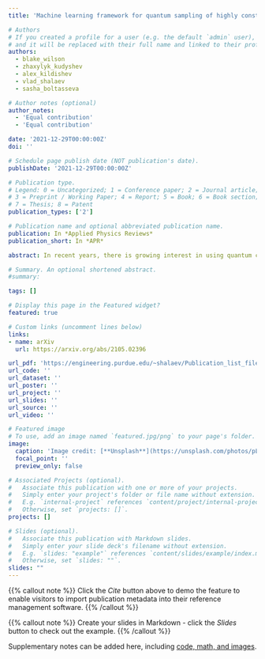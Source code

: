 ```yaml
---
title: 'Machine learning framework for quantum sampling of highly constrained, continuous optimization problems'

# Authors
# If you created a profile for a user (e.g. the default `admin` user), write the username (folder name) here
# and it will be replaced with their full name and linked to their profile.
authors:
  - blake_wilson 
  - zhaxylyk_kudyshev 
  - alex_kildishev
  - vlad_shalaev
  - sasha_boltasseva

# Author notes (optional)
author_notes:
  - 'Equal contribution'
  - 'Equal contribution'

date: '2021-12-29T00:00:00Z'
doi: ''

# Schedule page publish date (NOT publication's date).
publishDate: '2021-12-29T00:00:00Z'

# Publication type.
# Legend: 0 = Uncategorized; 1 = Conference paper; 2 = Journal article;
# 3 = Preprint / Working Paper; 4 = Report; 5 = Book; 6 = Book section;
# 7 = Thesis; 8 = Patent
publication_types: ['2']

# Publication name and optional abbreviated publication name.
publication: In *Applied Physics Reviews*
publication_short: In *APR*

abstract: In recent years, there is growing interest in using quantum computers for solving combinatorial optimization problems. In this work, we developed a generic, machine learning-based framework for mapping continuous-space inverse design problems into surrogate quadratic unconstrained binary optimization (QUBO) problems by employing a binary variational autoencoder and a factorization machine. The factorization machine is trained as a low-dimensional, binary surrogate model for the continuous design space and sampled using various QUBO samplers. Using the D-Wave Advantage hybrid sampler and simulated annealing, we demonstrate that by repeated resampling and retraining of the factorization machine, our framework finds designs that exhibit figures of merit exceeding those of its training set. We showcase the framework's performance on two inverse design problems by optimizing (i) thermal emitter topologies for thermophotovoltaic applications and (ii) diffractive meta-gratings for highly efficient beam steering. This technique can be further scaled to leverage future developments in quantum optimization to solve advanced inverse design problems for science and engineering applications.

# Summary. An optional shortened abstract.
#summary: 

tags: []

# Display this page in the Featured widget?
featured: true

# Custom links (uncomment lines below)
links:
- name: arXiv 
  url: https://arxiv.org/abs/2105.02396

url_pdf: 'https://engineering.purdue.edu/~shalaev/Publication_list_files/APR21-AR-00462.pdf'
url_code: ''
url_dataset: ''
url_poster: ''
url_project: ''
url_slides: ''
url_source: ''
url_video: ''

# Featured image
# To use, add an image named `featured.jpg/png` to your page's folder.
image:
  caption: 'Image credit: [**Unsplash**](https://unsplash.com/photos/pLCdAaMFLTE)'
  focal_point: ''
  preview_only: false

# Associated Projects (optional).
#   Associate this publication with one or more of your projects.
#   Simply enter your project's folder or file name without extension.
#   E.g. `internal-project` references `content/project/internal-project/index.md`.
#   Otherwise, set `projects: []`.
projects: []

# Slides (optional).
#   Associate this publication with Markdown slides.
#   Simply enter your slide deck's filename without extension.
#   E.g. `slides: "example"` references `content/slides/example/index.md`.
#   Otherwise, set `slides: ""`.
slides: "" 
---
```


{{% callout note %}}
Click the _Cite_ button above to demo the feature to enable visitors to import publication metadata into their reference management software.
{{% /callout %}}

{{% callout note %}}
Create your slides in Markdown - click the _Slides_ button to check out the example.
{{% /callout %}}

Supplementary notes can be added here, including [code, math, and images](https://wowchemy.com/docs/writing-markdown-latex/).
